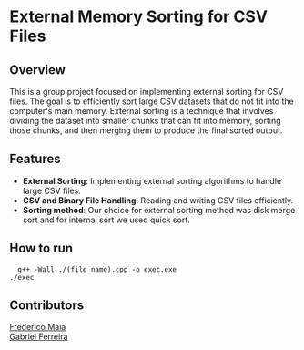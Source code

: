 # External Memory Sorting for CSV Files

## Overview

This is a group project focused on implementing external sorting for CSV files. The goal is to efficiently sort large CSV datasets that do not fit into the computer's main memory. External sorting is a technique that involves dividing the dataset into smaller chunks that can fit into memory, sorting those chunks, and then merging them to produce the final sorted output.

## Features

- **External Sorting**: Implementing external sorting algorithms to handle large CSV files.
- **CSV and Binary File Handling**: Reading and writing CSV files efficiently.
- **Sorting method**: Our choice for external sorting method was disk merge sort and for internal sort we used quick sort.

## How to run

```
  g++ -Wall ./(file_name).cpp -o exec.exe
./exec
```
## Contributors

[Frederico Maia](https://github.com/fredmaia)<br>
[Gabriel Ferreira](https://github.com/Ferreira327)<br>
